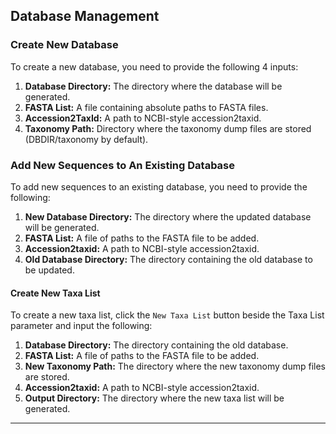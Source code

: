 ## Database Management

### Create New Database
To create a new database, you need to provide the following 4 inputs:
1. **Database Directory:** The directory where the database will be generated.
2. **FASTA List:** A file containing absolute paths to FASTA files.
3. **Accession2TaxId:** A path to NCBI-style accession2taxid.
4. **Taxonomy Path:** Directory where the taxonomy dump files are stored (DBDIR/taxonomy by default).

### Add New Sequences to An Existing Database
To add new sequences to an existing database, you need to provide the following:
1. **New Database Directory:** The directory where the updated database will be generated.
2. **FASTA List:** A file of paths to the FASTA file to be added.
3. **Accession2taxid:** A path to NCBI-style accession2taxid.
4. **Old Database Directory:** The directory containing the old database to be updated.

#### Create New Taxa List
To create a new taxa list, click the `New Taxa List` button beside the Taxa List parameter and input the following:
1. **Database Directory:** The directory containing the old database.
2. **FASTA List:** A file of paths to the FASTA file to be added.
3. **New Taxonomy Path:** The directory where the new taxonomy dump files are stored.
4. **Accession2taxid:** A path to NCBI-style accession2taxid.
5. **Output Directory:** The directory where the new taxa list will be generated.

---